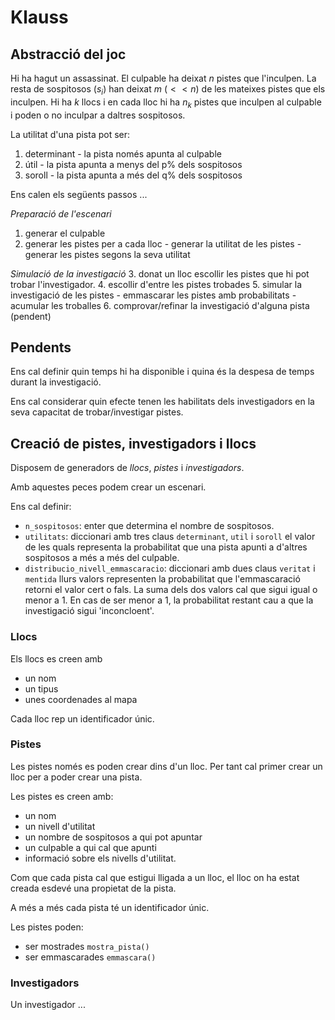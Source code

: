# Klauss

## Abstracció del joc
Hi ha hagut un assassinat. El culpable ha deixat $n$ pistes que l'inculpen. La resta de sospitosos ($s_i$) han deixat $m$ ($<< n$) de les mateixes pistes que els inculpen. Hi ha $k$ llocs i en cada lloc hi ha $n_k$ pistes que inculpen al culpable i poden o no inculpar a daltres sospitosos.

La utilitat d'una pista pot ser:
  1. determinant - la pista només apunta al culpable
  2. útil - la pista apunta a menys del p% dels sospitosos
  3. soroll - la pista apunta a més del q% dels sospitosos

Ens calen els següents passos ...

  _Preparació de l'escenari_
  1. generar el culpable
  2. generar les pistes per a cada lloc
    - generar la utilitat de les pistes
    - generar les pistes segons la seva utilitat

_Simulació de la investigació_
  3. donat un lloc escollir les pistes que hi pot trobar l'investigador.
  4. escollir d'entre les pistes trobades
  5. simular la investigació de les pistes
    - emmascarar les pistes amb probabilitats
    - acumular les troballes
  6. comprovar/refinar la investigació d'alguna pista (pendent)


## Pendents
Ens cal definir quin temps hi ha disponible i quina és la despesa de temps durant la investigació.

Ens cal considerar quin efecte tenen les habilitats dels investigadors en la seva capacitat de trobar/investigar pistes.



## Creació de pistes, investigadors i llocs
Disposem de generadors de $llocs$, $pistes$ i $investigadors$.

Amb aquestes peces podem crear un escenari.

Ens cal definir:

  - `n_sospitosos`: enter que determina el nombre de sospitosos.
  - `utilitats`: diccionari amb tres claus `determinant`, `util` i `soroll` el valor de les quals representa la probabilitat que una pista apunti a d'altres sospitosos a més a més del culpable.
  - `distribucio_nivell_emmascaracio`: diccionari amb dues claus `veritat` i `mentida` llurs valors representen la probabilitat que l'emmascaració retorni el valor cert o fals. La suma dels dos valors cal que sigui igual o menor a 1. En cas de ser menor a 1, la probabilitat restant cau a que la investigació sigui 'inconcloent'.

### Llocs
Els llocs es creen amb
- un nom
- un tipus
- unes coordenades al mapa

Cada lloc rep un identificador únic.

### Pistes
Les pistes només es poden crear dins d'un lloc. Per tant cal primer crear un lloc per a poder crear una pista.

Les pistes es creen amb:
- un nom
- un nivell d'utilitat
- un nombre de sospitosos a qui pot apuntar
- un culpable a qui cal que apunti
- informació sobre els nivells d'utilitat.

Com que cada pista cal que estigui lligada a un lloc, el lloc on ha estat creada esdevé una propietat de la pista.

A més a més cada pista té un identificador únic.

Les pistes poden:
- ser mostrades `mostra_pista()`
- ser emmascarades `emmascara()`


### Investigadors
Un investigador ...
